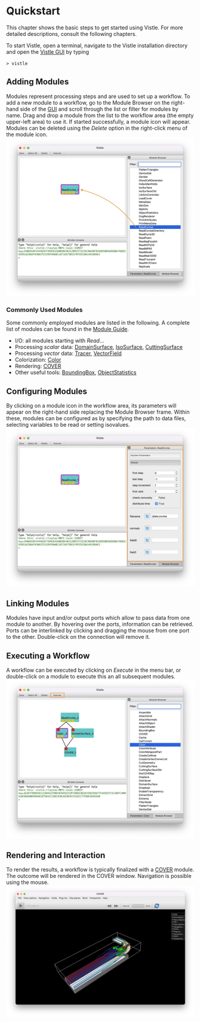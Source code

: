 # Quickstart

This chapter shows the basic steps to get started using Vistle. For more detailed descriptions, consult the following chapters.


To start Vistle, open a terminal, navigate to the Vistle installation directory and open the [Vistle GUI](../intro/gui/gui.md) by typing

    > vistle

## Adding Modules
Modules represent processing steps and are used to set up a workflow. To add a new module to a workflow, go to the Module Browser on the right-hand side of the [GUI](../intro/gui/gui.md) and scroll through the list or filter for modules by name. Drag and drop a module from the list to the workflow area (the empty upper-left area) to use it. If started successfully, a module icon will appear. Modules can be deleted using the *Delete* option in the right-click menu of the module icon.
![](quickstart_browser.jpeg)

### Commonly Used Modules
Some commonly employed modules are listed in the following. A complete list of modules can be found in the [Module Guide](../module/index.rst). 

* I/O: all modules starting with *Read*...
* Processing *scalar* data:
    [DomainSurface](../module/map/DomainSurface/DomainSurface.md), [IsoSurface](../module/map/IsoSurface/IsoSurface.md), [CuttingSurface](../module/map/CuttingSurface/CuttingSurface.md)
* Processing *vector* data:
    [Tracer](../module/map/Tracer/Tracer.md), [VectorField](../module/map/VectorField/VectorField.md)
* Colorization:
    [Color](../module/map/Color/Color.md)
* Rendering: 
    [COVER](../module/render/COVER/COVER.md)
* Other useful tools: [BoundingBox](../module/map/BoundingBox/BoundingBox.md), [ObjectStatistics](../module/test/ObjectStatistics/ObjectStatistics.md)
## Configuring Modules
By clicking on a module icon in the workflow area, its parameters will appear on the right-hand side replacing the Module Browser frame.
Within these, modules can be configured as by specifying the path to data files, selecting variables to be read or setting isovalues.
![](quickstart_parameter.jpeg)

## Linking Modules
Modules have input and/or output ports which allow to pass data from one module to another.
By hovering over the ports, information can be retrieved. Ports can be interlinked by clicking and dragging the mouse from one port to the other. Double-click on the connection will remove it.

## Executing a Workflow
A workflow can be executed by clicking on *Execute* in the menu bar, or double-click on a module to execute this an all subsequent modules.
![](quickstart_workflow.jpeg)

## Rendering and Interaction
To render the results, a workflow is typically finalized with a [COVER](../module/render/COVER/COVER.md) module. The outcome will be rendered in the COVER window. Navigation is possible using the mouse.
![](quickstart_cover.jpeg)
